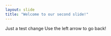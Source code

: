 ```yaml
---
layout: slide
title: "Welcome to our second slide!"
---
```

Just a test change
Use the left arrow to go back!
